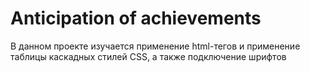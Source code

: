 
# Anticipation of achievements

В данном проекте изучается применение html-тегов и применение таблицы каскадных стилей CSS, а также подключение шрифтов


